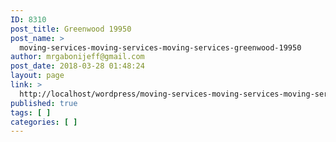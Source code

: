 ```yaml
---
ID: 8310
post_title: Greenwood 19950
post_name: >
  moving-services-moving-services-moving-services-greenwood-19950
author: mrgabonijeff@gmail.com
post_date: 2018-03-28 01:48:24
layout: page
link: >
  http://localhost/wordpress/moving-services-moving-services-moving-services-greenwood-19950/
published: true
tags: [ ]
categories: [ ]
---
```

